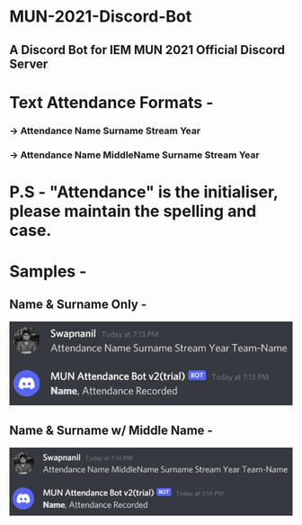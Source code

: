 # MUN-2021-Discord-Bot

## A Discord Bot for IEM MUN 2021 Official Discord Server

<h1> Text Attendance Formats - </h1>

<h3>-> Attendance Name Surname Stream Year</h3>
<h3>-> Attendance Name MiddleName Surname Stream Year</h3>

<h1>P.S - "Attendance" is the initialiser, please maintain the spelling and case.</h1>

<h1>Samples -</h1>

<h2>Name & Surname Only -</h2>
<img src='assets\NS.png'>

<h2>Name & Surname w/ Middle Name -</h2>
<img src='assets\NMS.png'>

